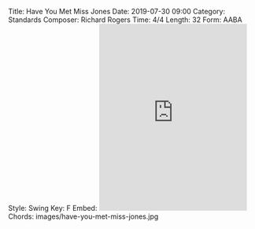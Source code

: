 Title: Have You Met Miss Jones
Date: 2019-07-30 09:00
Category: Standards
Composer: Richard Rogers
Time: 4/4
Length: 32
Form: AABA
Style: Swing
Key: F
Embed: <iframe src="https://open.spotify.com/embed/user/thatdavidmiller/playlist/5JGIsgonZj3H2gqzzz6ymV" width="300" height="380" frameborder="0" allowtransparency="true" allow="encrypted-media"></iframe>
Chords: images/have-you-met-miss-jones.jpg
